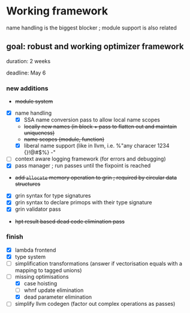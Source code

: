 # Working framework

name handling is the biggest blocker ; module support is also related

## goal: robust and working optimizer framework

duration: 2 weeks

deadline: May 6

### new additions
- ~~module system~~
- [x] name handling
  - [x] SSA name conversion pass to allow local name scopes
  - ~~locally new names (in block + pass to flatten out and maintain uniqueness)~~
  - ~~name scopes (module, function)~~
  - [x] liberal name support (like in llvm, i.e. %"any characer 1234 {}!@#$%} -"
- [ ] context aware logging framework (for errors and debugging)
- [x] pass manager ; run passes until the fixpoint is reached
- ~~add `allocate` memory operation to grin ; required by circular data structures~~
- [x] grin syntax for type signatures
- [x] grin syntax to declare primops with their type signature
- [x] grin validator pass
- ~~hpt result based dead code elimination pass~~

### finish
- [x] lambda frontend
- [x] type system
- [ ] simplification transformations (answer if vectorisation equals with a mapping to tagged unions)
- [ ] missing optimisations
  - [x] case hoisting
  - [ ] whnf update elimination
  - [x] dead parameter elimination
- [ ] simplify llvm codegen (factor out complex operations as passes)
